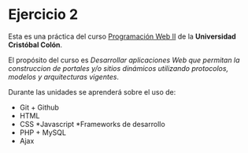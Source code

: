 # Ejercicio 2
Esta es una práctica del curso [Programación Web II](https://av-exactas.ucc.mx/course/view.php?id=170#section-1) de la **Universidad Cristóbal Colón**.

El propósito del curso es *Desarrollar aplicaciones Web que permitan la construccion de portales y/o sitios dinámicos utilizando protocolos, modelos y arquitecturas vigentes*.

Durante las unidades se aprenderá sobre el uso de:

 * Git + Github
 * HTML
 * CSS
 *Javascript
 *Frameworks de desarrollo
 * PHP + MySQL
 * Ajax
